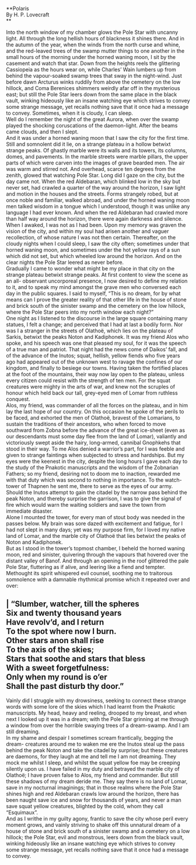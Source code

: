   
**Polaris  
By H. P. Lovecraft  
**  

Into the north window of my chamber glows the Pole Star with uncanny light.
All through the long hellish hours of blackness it shines there. And in the
autumn of the year, when the winds from the north curse and whine, and the
red-leaved trees of the swamp mutter things to one another in the small hours
of the morning under the horned waning moon, I sit by the casement and watch
that star. Down from the heights reels the glittering Cassiopeia as the hours
wear on, while Charles’ Wain lumbers up from behind the vapour-soaked swamp
trees that sway in the night-wind. Just before dawn Arcturus winks ruddily
from above the cemetery on the low hillock, and Coma Berenices shimmers
weirdly afar off in the mysterious east; but still the Pole Star leers down
from the same place in the black vault, winking hideously like an insane
watching eye which strives to convey some strange message, yet recalls nothing
save that it once had a message to convey. Sometimes, when it is cloudy, I can
sleep.  
Well do I remember the night of the great Aurora, when over the swamp played
the shocking coruscations of the daemon-light. After the beams came clouds,
and then I slept.  
And it was under a horned waning moon that I saw the city for the first time.
Still and somnolent did it lie, on a strange plateau in a hollow betwixt
strange peaks. Of ghastly marble were its walls and its towers, its columns,
domes, and pavements. In the marble streets were marble pillars, the upper
parts of which were carven into the images of grave bearded men. The air was
warm and stirred not. And overhead, scarce ten degrees from the zenith, glowed
that watching Pole Star. Long did I gaze on the city, but the day came not.
When the red Aldebaran, which blinked low in the sky but never set, had
crawled a quarter of the way around the horizon, I saw light and motion in the
houses and the streets. Forms strangely robed, but at once noble and familiar,
walked abroad, and under the horned waning moon men talked wisdom in a tongue
which I understood, though it was unlike any language I had ever known. And
when the red Aldebaran had crawled more than half way around the horizon,
there were again darkness and silence.  
When I awaked, I was not as I had been. Upon my memory was graven the vision
of the city, and within my soul had arisen another and vaguer recollection, of
whose nature I was not then certain. Thereafter, on the cloudy nights when I
could sleep, I saw the city often; sometimes under that horned waning moon,
and sometimes under the hot yellow rays of a sun which did not set, but which
wheeled low around the horizon. And on the clear nights the Pole Star leered
as never before.  
Gradually I came to wonder what might be my place in that city on the strange
plateau betwixt strange peaks. At first content to view the scene as an all-
observant uncorporeal presence, I now desired to define my relation to it, and
to speak my mind amongst the grave men who conversed each day in the public
squares. I said to myself, “This is no dream, for by what means can I prove
the greater reality of that other life in the house of stone and brick south
of the sinister swamp and the cemetery on the low hillock, where the Pole Star
peers into my north window each night?”  
One night as I listened to the discourse in the large square containing many
statues, I felt a change; and perceived that I had at last a bodily form. Nor
was I a stranger in the streets of Olathoë, which lies on the plateau of
Sarkis, betwixt the peaks Noton and Kadiphonek. It was my friend Alos who
spoke, and his speech was one that pleased my soul, for it was the speech of a
true man and patriot. That night had the news come of Daikos’ fall, and of the
advance of the Inutos; squat, hellish, yellow fiends who five years ago had
appeared out of the unknown west to ravage the confines of our kingdom, and
finally to besiege our towns. Having taken the fortified places at the foot of
the mountains, their way now lay open to the plateau, unless every citizen
could resist with the strength of ten men. For the squat creatures were mighty
in the arts of war, and knew not the scruples of honour which held back our
tall, grey-eyed men of Lomar from ruthless conquest.  
Alos, my friend, was commander of all the forces on the plateau, and in him
lay the last hope of our country. On this occasion he spoke of the perils to
be faced, and exhorted the men of Olathoë, bravest of the Lomarians, to
sustain the traditions of their ancestors, who when forced to move southward
from Zobna before the advance of the great ice-sheet (even as our descendants
must some day flee from the land of Lomar), valiantly and victoriously swept
aside the hairy, long-armed, cannibal Gnophkehs that stood in their way. To me
Alos denied a warrior’s part, for I was feeble and given to strange faintings
when subjected to stress and hardships. But my eyes were the keenest in the
city, despite the long hours I gave each day to the study of the Pnakotic
manuscripts and the wisdom of the Zobnarian Fathers; so my friend, desiring
not to doom me to inaction, rewarded me with that duty which was second to
nothing in importance. To the watch-tower of Thapnen he sent me, there to
serve as the eyes of our army. Should the Inutos attempt to gain the citadel
by the narrow pass behind the peak Noton, and thereby surprise the garrison, I
was to give the signal of fire which would warn the waiting soldiers and save
the town from immediate disaster.  
Alone I mounted the tower, for every man of stout body was needed in the
passes below. My brain was sore dazed with excitement and fatigue, for I had
not slept in many days; yet was my purpose firm, for I loved my native land of
Lomar, and the marble city of Olathoë that lies betwixt the peaks of Noton and
Kadiphonek.  
But as I stood in the tower’s topmost chamber, I beheld the horned waning
moon, red and sinister, quivering through the vapours that hovered over the
distant valley of Banof. And through an opening in the roof glittered the pale
Pole Star, fluttering as if alive, and leering like a fiend and tempter.
Methought its spirit whispered evil counsel, soothing me to traitorous
somnolence with a damnable rhythmical promise which it repeated over and over:  
  
|  “Slumber, watcher, till the spheres  
Six and twenty thousand years  
Have revolv’d, and I return  
To the spot where now I burn.  
Other stars anon shall rise  
To the axis of the skies;  
Stars that soothe and stars that bless  
With a sweet forgetfulness:  
Only when my round is o’er  
Shall the past disturb thy door.”  
---  
  
Vainly did I struggle with my drowsiness, seeking to connect these strange
words with some lore of the skies which I had learnt from the Pnakotic
manuscripts. My head, heavy and reeling, drooped to my breast, and when next I
looked up it was in a dream; with the Pole Star grinning at me through a
window from over the horrible swaying trees of a dream-swamp. And I am still
dreaming.  
In my shame and despair I sometimes scream frantically, begging the dream-
creatures around me to waken me ere the Inutos steal up the pass behind the
peak Noton and take the citadel by surprise; but these creatures are daemons,
for they laugh at me and tell me I am not dreaming. They mock me whilst I
sleep, and whilst the squat yellow foe may be creeping silently upon us. I
have failed in my duty and betrayed the marble city of Olathoë; I have proven
false to Alos, my friend and commander. But still these shadows of my dream
deride me. They say there is no land of Lomar, save in my nocturnal
imaginings; that in those realms where the Pole Star shines high and red
Aldebaran crawls low around the horizon, there has been naught save ice and
snow for thousands of years, and never a man save squat yellow creatures,
blighted by the cold, whom they call “Esquimaux”.  
And as I writhe in my guilty agony, frantic to save the city whose peril every
moment grows, and vainly striving to shake off this unnatural dream of a house
of stone and brick south of a sinister swamp and a cemetery on a low hillock;
the Pole Star, evil and monstrous, leers down from the black vault, winking
hideously like an insane watching eye which strives to convey some strange
message, yet recalls nothing save that it once had a message to convey.  

